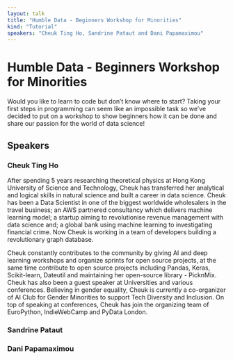 ```yaml
---
layout: talk
title: "Humble Data - Beginners Workshop for Minorities"
kind: "Tutorial"
speakers: "Cheuk Ting Ho, Sandrine Pataut and Dani Papamaximou"
---
```


# Humble Data - Beginners Workshop for Minorities

Would you like to learn to code but don’t know where to start? Taking your first steps in programming can seem like an impossible task so we’ve decided to put on a workshop to show beginners how it can be done and share our passion for the world of data science!

## Speakers

### Cheuk Ting Ho

After spending 5 years researching theoretical physics at Hong Kong University of Science and Technology, Cheuk has transferred her analytical and logical skills in natural science and built a career in data science. Cheuk has been a Data Scientist in one of the biggest worldwide wholesalers in the travel business; an AWS partnered consultancy which delivers machine learning model; a startup aiming to revolutionise revenue management with data science and; a global bank using machine learning to investigating financial crime. Now Cheuk is working in a team of developers building a revolutionary graph database.

Cheuk constantly contributes to the community by giving AI and deep learning workshops and organize sprints for open source projects, at the same time contribute to open source projects including Pandas, Keras, Scikit-learn, Dateutil and maintaining her open-source library - PicknMix. Cheuk has also been a guest speaker at Universities and various conferences. Believing in gender equality, Cheuk is currently a co-organizer of AI Club for Gender Minorities to support Tech Diversity and Inclusion. On top of speaking at conferences, Cheuk has join the organizing team of EuroPython, IndieWebCamp and PyData London.

### Sandrine Pataut



### Dani Papamaximou


